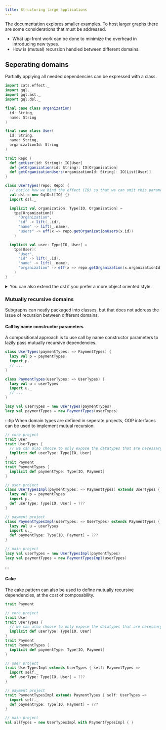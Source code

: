 ```yaml
---
title: Structuring large applications
---
```

The documentation explores smaller examples.
To host larger graphs there are some considerations that must be addressed.
* What up-front work can be done to minimize the overhead in introducing new types.
* How is (mutual) recursion handled between different domains.

## Seperating domains
Partially applying all needed dependencies can be expressed with a class.
```scala mdoc
import cats.effect._
import gql._
import gql.ast._
import gql.dsl._

final case class Organization(
  id: String,
  name: String
)

final case class User(
  id: String,
  name: String,
  organizationId: String
)

trait Repo {
  def getUser(id: String): IO[User]
  def getOrganization(id: String): IO[Organization]
  def getOrganizationUsers(organizationId: String): IO[List[User]]
}

class UserTypes(repo: Repo) {
  // notice how we bind the effect (IO) so that we can omit this parameter in the dsl
  val dsl = new GqlDsl[IO] {}
  import dsl._

  implicit val organization: Type[IO, Organization] = 
    tpe[Organization](
      "Organization",
      "id" -> lift(_.id),
      "name" -> lift(_.name),
      "users" -> eff(x => repo.getOrganizationUsers(x.id))
    )

  implicit val user: Type[IO, User] =
    tpe[User](
      "User",
      "id" -> lift(_.id),
      "name" -> lift(_.name),
      "organization" -> eff(x => repo.getOrganization(x.organizationId))
    )
}
```


<details>
  <summary>You can also extend the dsl if you prefer a more object oriented style.</summary>

```scala mdoc:nest
class UserTypes(repo: Repo) extends GqlDsl[IO] {
  // ...
}
```

</details>

### Mutually recursive domains
Subgraphs can neatly packaged into classes, but that does not address the issue of recursion between different domains.
#### Call by name constructor parameters
A compositional approach is to use call by name constructor parameters to lazily pass mutually recursive dependencies.
```scala mdoc:nest
class UserTypes(paymentTypes: => PaymentTypes) {
  lazy val p = paymentTypes
  import p._
  // ...
}

class PaymentTypes(userTypes: => UserTypes) {
  lazy val u = userTypes
  import u._
  // ...
}

lazy val userTypes = new UserTypes(paymentTypes)
lazy val paymentTypes = new PaymentTypes(userTypes)
```
:::tip
When domain types are defined in seperate projects, OOP interfaces can be used to implement mutual recursion.
```scala mdoc:nest
// core project
trait User
trait UserTypes {
  // we can also choose to only expose the datatypes that are necessary
  implicit def userType: Type[IO, User]
}
trait Payment
trait PaymentTypes {
  implicit def paymentType: Type[IO, Payment]
}

// user project
class UserTypesImpl(paymentTypes: => PaymentTypes) extends UserTypes {
  lazy val p = paymentTypes
  import p._
  def userType: Type[IO, User] = ???
}

// payment project
class PaymentTypesImpl(userTypes: => UserTypes) extends PaymentTypes {
  lazy val u = userTypes
  import u._
  def paymentType: Type[IO, Payment] = ???
}

// main project
lazy val userTypes = new UserTypesImpl(paymentTypes)
lazy val paymentTypes = new PaymentTypesImpl(userTypes)
```
:::

#### Cake
The cake pattern can also be used to define mutually recursive dependencies, at the cost of composability.
```scala mdoc:invisible
trait Payment
```
```scala mdoc:nest
// core project
trait User
trait UserTypes {
  // we can also choose to only expose the datatypes that are necessary
  implicit def userType: Type[IO, User]
}
trait Payment
trait PaymentTypes {
  implicit def paymentType: Type[IO, Payment]
}

// user project
trait UserTypesImpl extends UserTypes { self: PaymentTypes =>
  import self._
  def userType: Type[IO, User] = ???
}

// payment project
trait PaymentTypesImpl extends PaymentTypes { self: UserTypes =>
  import self._
  def paymentType: Type[IO, Payment] = ???
}

// main project
val allTypes = new UserTypesImpl with PaymentTypesImpl { }
```
